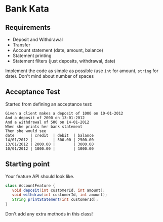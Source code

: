 # Bank Kata

## Requirements
- Deposit and Withdrawal
- Transfer
- Account statement (date, amount, balance)
- Statement printing
- Statement filters (just deposits, withdrawal, date)

Implement the code as simple as possible (use `int` for amount, `string` for date). Don't mind about number of spaces

## Acceptance Test
Started from defining an acceptance test:
```
Given a client makes a deposit of 1000 on 10-01-2012
And a deposit of 2000 on 13-01-2012
And a withdrawal of 500 on 14-01-2012
When she prints her bank statement
Then she would see
date       | credit  | debit  | balance
14/01/2012 |         | 500.00 | 2500.00
13/01/2012 | 2000.00 |        | 3000.00
10/01/2012 | 1000.00 |        | 1000.00
```

## Starting point
Your feature API should look like.
```java
class AccountFeature {
   void deposit(int customerId, int amount);
   void withdraw(int customerId, int amount);
   String printStatement(int customerId);
}
```
Don't add any extra methods in this class!